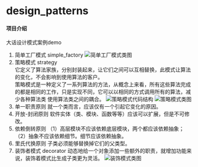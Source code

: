 # design_patterns

#### 项目介绍
大话设计模式案例demo

1. 简单工厂模式 simple_factory
    ![简单工厂模式类图](https://images.gitee.com/uploads/images/2020/0315/214452_9dfaff30_1031363.png "简单工厂模式.PNG")
2. 策略模式 strategy  
   它定义了算法家族，分别封装起来，让它们之间可以互相替换，此模式让算法的变化，不会影响到使用算法的客户。  
   策略模式是一种定义了一系列算法的方法，从概念上来看，所有这些算法完成的都是相同的工作，只是实现不同，它可以以相同的方式调用所有的算法，减少各种算法类
   使用算法类之间的耦合。
    ![策略模式代码结构](https://images.gitee.com/uploads/images/2020/0315/214707_74cf66c2_1031363.png "策略模式代码结构.PNG")
    ![策略模式类图](https://images.gitee.com/uploads/images/2020/0315/214824_b59e861a_1031363.png "策略模式结构图.PNG")
3. 单一职责原则
   就一个类而言，应该仅有一个引起它变化的原因。
4. 开放-封闭原则
   软件实体（类、模块、函数等等）应该可以扩展，但是不可修改。
5. 依赖倒转原则
   （1）高层模块不应该依赖底层模块，两个都应该依赖抽象；
   （2）抽象不应该依赖细节。细节应该依赖抽象。
6. 里氏代换原则
   子类必须能够替换掉它们的父类型。
7. 装饰者模式 decorator
   动态地给一个对象添加一些额外的职责，就增加功能来说，装饰着模式比生成子类更为灵活。
   ![装饰模式类图](https://images.gitee.com/uploads/images/2020/0315/215107_bf6a3426_1031363.png "装饰模式.PNG")
